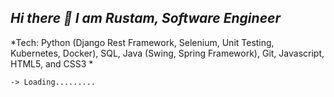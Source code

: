 ## *Hi there 👋 I am Rustam, Software Engineer*

*Tech: Python (Django Rest Framework, Selenium, Unit Testing, Kubernetes, Docker), SQL, Java (Swing, Spring Framework), Git, Javascript, HTML5, and CSS3 *

`-> Loading.........`
